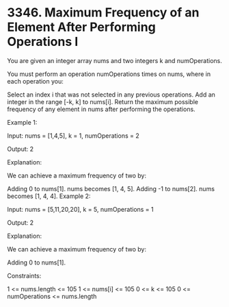 # 3346. Maximum Frequency of an Element After Performing Operations I

You are given an integer array nums and two integers k and numOperations.

You must perform an operation numOperations times on nums, where in each operation you:

Select an index i that was not selected in any previous operations.
Add an integer in the range [-k, k] to nums[i].
Return the maximum possible frequency of any element in nums after performing the operations.

 

Example 1:

Input: nums = [1,4,5], k = 1, numOperations = 2

Output: 2

Explanation:

We can achieve a maximum frequency of two by:

Adding 0 to nums[1]. nums becomes [1, 4, 5].
Adding -1 to nums[2]. nums becomes [1, 4, 4].
Example 2:

Input: nums = [5,11,20,20], k = 5, numOperations = 1

Output: 2

Explanation:

We can achieve a maximum frequency of two by:

Adding 0 to nums[1].
 

Constraints:

1 <= nums.length <= 105
1 <= nums[i] <= 105
0 <= k <= 105
0 <= numOperations <= nums.length